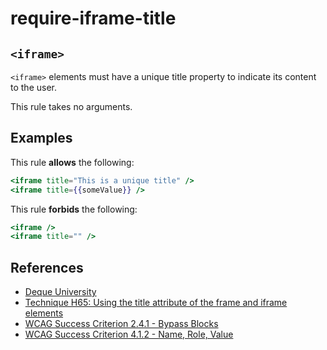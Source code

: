 # require-iframe-title

## `<iframe>`

`<iframe>` elements must have a unique title property to indicate its content to the user.

This rule takes no arguments.

## Examples

This rule **allows** the following:

```hbs
<iframe title="This is a unique title" />
<iframe title={{someValue}} />
```

This rule **forbids** the following:

```hbs
<iframe />
<iframe title="" />
```

## References

- [Deque University](https://dequeuniversity.com/rules/axe/1.1/frame-title)
- [Technique H65: Using the title attribute of the frame and iframe elements](https://www.w3.org/TR/2014/NOTE-WCAG20-TECHS-20140408/H64)
- [WCAG Success Criterion 2.4.1 - Bypass Blocks](https://www.w3.org/TR/UNDERSTANDING-WCAG20/navigation-mechanisms-skip.html)
- [WCAG Success Criterion 4.1.2 - Name, Role, Value](https://www.w3.org/TR/UNDERSTANDING-WCAG20/ensure-compat-rsv.html)
